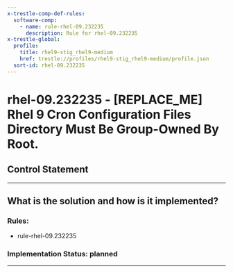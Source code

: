 ```yaml
---
x-trestle-comp-def-rules:
  software-comp:
    - name: rule-rhel-09.232235
      description: Rule for rhel-09.232235
x-trestle-global:
  profile:
    title: rhel9-stig_rhel9-medium
    href: trestle://profiles/rhel9-stig_rhel9-medium/profile.json
  sort-id: rhel-09.232235
---
```


# rhel-09.232235 - \[REPLACE_ME\] Rhel 9 Cron Configuration Files Directory Must Be Group-Owned By Root.

## Control Statement

______________________________________________________________________

## What is the solution and how is it implemented?

<!-- For implementation status enter one of: implemented, partial, planned, alternative, not-applicable -->

<!-- Note that the list of rules under ### Rules: is read-only and changes will not be captured after assembly to JSON -->

<!-- Add control implementation description here for control: rhel-09.232235 -->

### Rules:

  - rule-rhel-09.232235

### Implementation Status: planned

______________________________________________________________________
